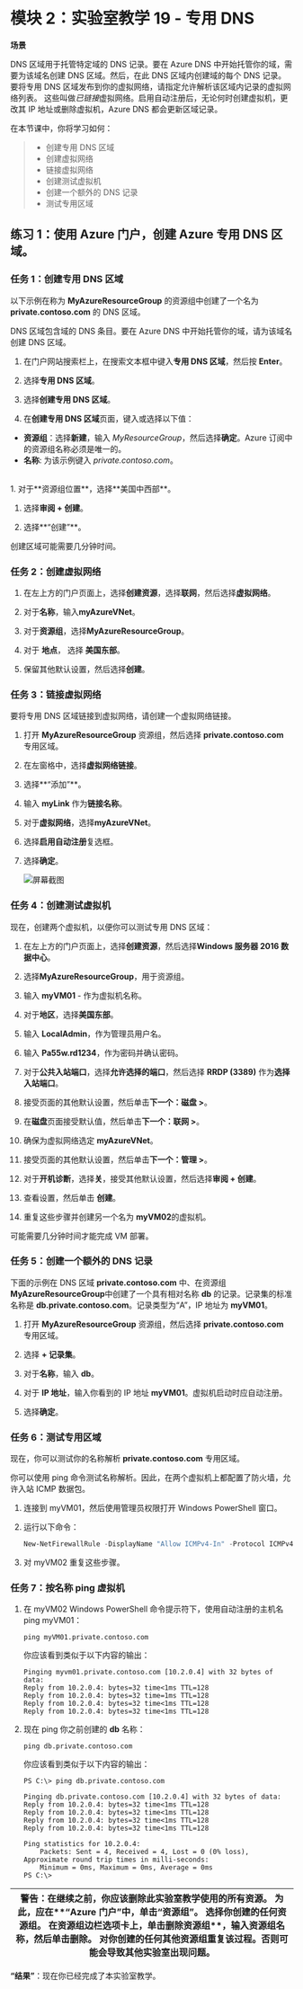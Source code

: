 ﻿---
lab:
    title: '实验室教学 19 - 专用 DNS'
    module: '模块 2 - 实施平台保护'
---

# 模块 2：实验室教学 19 - 专用 DNS


**场景**

DNS 区域用于托管特定域的 DNS 记录。要在 Azure DNS 中开始托管你的域，需要为该域名创建 DNS 区域。然后，在此 DNS 区域内创建域的每个 DNS 记录。要将专用 DNS 区域发布到你的虚拟网络，请指定允许解析该区域内记录的虚拟网络列表。  这些叫做*已链接*虚拟网络。启用自动注册后，无论何时创建虚拟机，更改其 IP 地址或删除虚拟机，Azure DNS 都会更新区域记录。

在本节课中，你将学习如何：

> * 创建专用 DNS 区域
> * 创建虚拟网络
> * 链接虚拟网络
> * 创建测试虚拟机
> * 创建一个额外的 DNS 记录
> * 测试专用区域



## 练习 1：使用 Azure 门户，创建 Azure 专用 DNS 区域。

### 任务 1：创建专用 DNS 区域


以下示例在称为 **MyAzureResourceGroup** 的资源组中创建了一个名为 **private.contoso.com** 的 DNS 区域。

DNS 区域包含域的 DNS 条目。要在 Azure DNS 中开始托管你的域，请为该域名创建 DNS 区域。


1.  在门户网站搜索栏上，在搜索文本框中键入**专用 DNS 区域**，然后按 **Enter**。
1.  选择**专用 DNS 区域**。
2.  选择**创建专用 DNS 区域**。

1.  在**创建专用 DNS 区域**页面，键入或选择以下值：

   - **资源组**：选择**新建**，输入 *MyResourceGroup*，然后选择**确定**。Azure 订阅中的资源组名称必须是唯一的。 
   -  **名称**: 为该示例键入 *private.contoso.com*。
</br>   
1.  对于**资源组位置**，选择**美国中西部**。

1.  选择**审阅 + 创建**。

1.  选择**“创建”**。

创建区域可能需要几分钟时间。

### 任务 2：创建虚拟网络

1.  在左上方的门户页面上，选择**创建资源**，选择**联网**，然后选择**虚拟网络**。

2.  对于**名称**，输入**myAzureVNet**。
3.  对于**资源组**，选择**MyAzureResourceGroup**。
4.  对于 **地点**， 选择 **美国东部**。
5.  保留其他默认设置，然后选择**创建**。

### 任务 3：链接虚拟网络


要将专用 DNS 区域链接到虚拟网络，请创建一个虚拟网络链接。


1.  打开 **MyAzureResourceGroup** 资源组，然后选择 **private.contoso.com** 专用区域。

2.  在左窗格中，选择**虚拟网络链接**。
3.  选择**“添加”**。
4.  输入 **myLink** 作为**链接名称**。
5.  对于**虚拟网络**，选择**myAzureVNet**。
6.  选择**启用自动注册**复选框。
7.  选择**确定**。

     ![屏幕截图](../Media/Module-2/1baf1a71-3ab4-4379-9b1c-d7358ec70a78.png)

### 任务 4：创建测试虚拟机


现在，创建两个虚拟机，以便你可以测试专用 DNS 区域：


1.  在左上方的门户页面上，选择**创建资源**，然后选择**Windows 服务器 2016 数据中心**。

1.  选择**MyAzureResourceGroup**，用于资源组。
1.  输入 **myVM01** -  作为虚拟机名称。
1.  对于**地区**，选择**美国东部**。
1.  输入 **LocalAdmin**，作为管理员用户名。
2.  输入 **Pa55w.rd1234**，作为密码并确认密码。

5.  对于**公共入站端口**，选择**允许选择的端口**，然后选择 **RRDP (3389)** 作为**选择入站端口**。
10.  接受页面的其他默认设置，然后单击**下一个：磁盘 >**。
11.  在**磁盘**页面接受默认值，然后单击**下一个：联网 >**。
1.  确保为虚拟网络选定 **myAzureVNet**。
1.  接受页面的其他默认设置，然后单击**下一个：管理 >**。
2.  对于**开机诊断**，选择**关**，接受其他默认设置，然后选择**审阅 + 创建**。
1.  查看设置，然后单击 **创建**。

1.  重复这些步骤并创建另一个名为 **myVM02**的虚拟机。

可能需要几分钟时间才能完成 VM 部署。

### 任务 5：创建一个额外的 DNS 记录


下面的示例在 DNS 区域 **private.contoso.com** 中、在资源组 **MyAzureResourceGroup**中创建了一个具有相对名称 **db** 的记录。记录集的标准名称是 **db.private.contoso.com**。记录类型为“A”，IP 地址为 **myVM01**。


1.  打开 **MyAzureResourceGroup** 资源组，然后选择 **private.contoso.com** 专用区域。

2.  选择 **+ 记录集**。
3.  对于**名称**，输入 **db**。
4.  对于 **IP 地址**，输入你看到的 IP 地址 **myVM01**。虚拟机启动时应自动注册。
5.  选择**确定**。

### 任务 6：测试专用区域


现在，你可以测试你的名称解析 **private.contoso.com** 专用区域。

你可以使用 ping 命令测试名称解析。因此，在两个虚拟机上都配置了防火墙，允许入站 ICMP 数据包。


1.  连接到 myVM01，然后使用管理员权限打开 Windows PowerShell 窗口。

2.  运行以下命令：

       ```powershell
       New-NetFirewallRule -DisplayName "Allow ICMPv4-In" -Protocol ICMPv4
       ```

1.  对 myVM02 重复这些步骤。

### 任务 7：按名称 ping 虚拟机

1.  在 myVM02 Windows PowerShell 命令提示符下，使用自动注册的主机名 ping myVM01：

       ```cli
       ping myVM01.private.contoso.com
       ```
   
    你应该看到类似于以下内容的输出：

    ```cli
    Pinging myvm01.private.contoso.com [10.2.0.4] with 32 bytes of data:
    Reply from 10.2.0.4: bytes=32 time<1ms TTL=128
    Reply from 10.2.0.4: bytes=32 time=1ms TTL=128
    Reply from 10.2.0.4: bytes=32 time<1ms TTL=128
    Reply from 10.2.0.4: bytes=32 time<1ms TTL=128
    ```
   
2.  现在 ping 你之前创建的 **db** 名称：
   
       ```cli
       ping db.private.contoso.com
       ```
       你应该看到类似于以下内容的输出：
   
       ```cli
       PS C:\> ping db.private.contoso.com

       Pinging db.private.contoso.com [10.2.0.4] with 32 bytes of data:
       Reply from 10.2.0.4: bytes=32 time<1ms TTL=128
       Reply from 10.2.0.4: bytes=32 time<1ms TTL=128
       Reply from 10.2.0.4: bytes=32 time<1ms TTL=128
       Reply from 10.2.0.4: bytes=32 time<1ms TTL=128

       Ping statistics for 10.2.0.4:
           Packets: Sent = 4, Received = 4, Lost = 0 (0% loss),
       Approximate round trip times in milli-seconds:
           Minimum = 0ms, Maximum = 0ms, Average = 0ms
       PS C:\>
       ```


| 警告：在继续之前，你应该删除此实验室教学使用的所有资源。  为此，应在**“Azure 门户”**中，单击**“资源组”**。  选择你创建的任何资源组。  在资源组边栏选项卡上，单击**删除资源组**，输入资源组名称，然后单击**删除**。  对你创建的任何其他资源组重复该过程。**否则可能会导致其他实验室出现问题。** |
| --- |

**“结果”**：现在你已经完成了本实验室教学。
